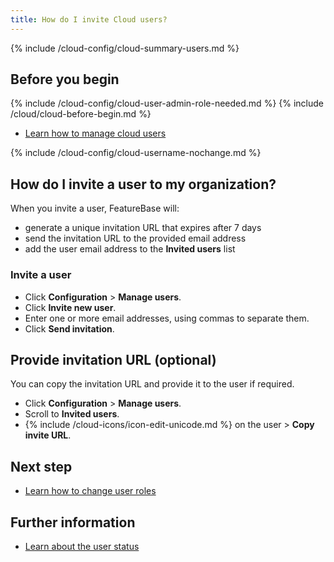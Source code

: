 ```yaml
---
title: How do I invite Cloud users?
---
```


{% include /cloud-config/cloud-summary-users.md %}

## Before you begin

{% include /cloud-config/cloud-user-admin-role-needed.md %}
{% include /cloud/cloud-before-begin.md %}
* [Learn how to manage cloud users](/cloud/cloud-configuration/cloud-users-manage)

{% include /cloud-config/cloud-username-nochange.md %}

## How do I invite a user to my organization?

When you invite a user, FeatureBase will:
* generate a unique invitation URL that expires after 7 days
* send the invitation URL to the provided email address
* add the user email address to the **Invited users** list

### Invite a user

* Click **Configuration** > **Manage users**.
* Click **Invite new user**.
* Enter one or more email addresses, using commas to separate them.
* Click **Send invitation**.

## Provide invitation URL (optional)

You can copy the invitation URL and provide it to the user if required.

* Click **Configuration** > **Manage users**.
* Scroll to **Invited users**.
* {%  include /cloud-icons/icon-edit-unicode.md %} on the user > **Copy invite URL**.

## Next step

* [Learn how to change user roles](/cloud/cloud-configuration/cloud-user-edit-role)

## Further information

* [Learn about the user status](/cloud/cloud-configuration/cloud-ref-user-status)
